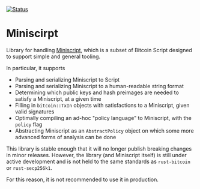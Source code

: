 [![Status](https://travis-ci.org/apoelstra/rust-miniscript.png?branch=master)](https://travis-ci.org/apoelstra/rust-miniscript)

# Miniscirpt

Library for handling [Miniscript](http://bitcoin.sipa.be/miniscript/miniscript.html),
which is a subset of Bitcoin Script designed to support simple and general tooling.

In particular, it supports

* Parsing and serializing Miniscript to Script
* Parsing and serializing Miniscript to a human-readable string format
* Determining which public keys and hash preimages are needed to satisfy a Miniscript, at a given time
* Filling in `bitcoin::TxIn` objects with satisfactions to a Miniscript, given valid signatures
* Optimally compiling an ad-hoc "policy language" to Miniscript, with the `policy` flag
* Abstracting Miniscript as an `AbstractPolicy` object on which some more advanced forms of analysis can be done

This library is stable enough that it will no longer publish breaking changes
in minor releases. However, the library (and Miniscript itself) is still under
active development and is not held to the same standards as `rust-bitcoin` or
`rust-secp256k1`.

For this reason, it is not recommended to use it in production.

